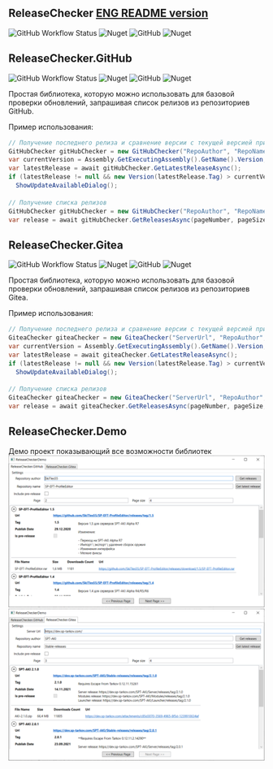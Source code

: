 ## ReleaseChecker [ENG README version](ENGREADME.MD)
![GitHub Workflow Status](https://img.shields.io/github/workflow/status/SkiTles55/ReleaseChecker/publish-ReleaseChecker)
![Nuget](https://img.shields.io/nuget/dt/ReleaseChecker)
![GitHub](https://img.shields.io/github/license/SkiTles55/ReleaseChecker)
![Nuget](https://img.shields.io/nuget/v/ReleaseChecker)

## ReleaseChecker.GitHub
![GitHub Workflow Status](https://img.shields.io/github/workflow/status/SkiTles55/ReleaseChecker/publish-ReleaseChecker-GitHub)
![Nuget](https://img.shields.io/nuget/dt/ReleaseChecker.GitHub)
![GitHub](https://img.shields.io/github/license/SkiTles55/ReleaseChecker)
![Nuget](https://img.shields.io/nuget/v/ReleaseChecker.GitHub)

Простая библиотека, которую можно использовать для базовой проверки обновлений, запрашивая список релизов из репозиториев GitHub.

Пример использования:

```csharp
// Получение последнего релиза и сравнение версии с текущей версией приложения
GitHubChecker gitHubChecker = new GitHubChecker("RepoAuthor", "RepoName");
var currentVersion = Assembly.GetExecutingAssembly().GetName().Version;
var latestRelease = await gitHubChecker.GetLatestReleaseAsync();
if (latestRelease != null && new Version(latestRelease.Tag) > currentVersion)
  ShowUpdateAvailableDialog();

// Получение списка релизов
GitHubChecker gitHubChecker = new GitHubChecker("RepoAuthor", "RepoName");
var release = await gitHubChecker.GetReleasesAsync(pageNumber, pageSize, includePreReleases);
```

## ReleaseChecker.Gitea
![GitHub Workflow Status](https://img.shields.io/github/workflow/status/SkiTles55/ReleaseChecker/publish-ReleaseChecker-Gitea)
![Nuget](https://img.shields.io/nuget/dt/ReleaseChecker.Gitea)
![GitHub](https://img.shields.io/github/license/SkiTles55/ReleaseChecker)
![Nuget](https://img.shields.io/nuget/v/ReleaseChecker.Gitea)

Простая библиотека, которую можно использовать для базовой проверки обновлений, запрашивая список релизов из репозиториев Gitea.

Пример использования:

```csharp
// Получение последнего релиза и сравнение версии с текущей версией приложения
GiteaChecker giteaChecker = new GiteaChecker("ServerUrl", "RepoAuthor", "RepoName");
var currentVersion = Assembly.GetExecutingAssembly().GetName().Version;
var latestRelease = await giteaChecker.GetLatestReleaseAsync();
if (latestRelease != null && new Version(latestRelease.Tag) > currentVersion)
  ShowUpdateAvailableDialog();

// Получение списка релизов
GiteaChecker giteaChecker = new GiteaChecker("ServerUrl", "RepoAuthor", "RepoName");
var release = await giteaChecker.GetReleasesAsync(pageNumber, pageSize, includePreReleases);
```

## ReleaseChecker.Demo
Демо проект показывающий все возможности библиотек
![ReleaseChecker.Demo](/Screenshots/demo.github.png?raw=true)
![ReleaseChecker.Demo](/Screenshots/demo.gitea.png?raw=true)
